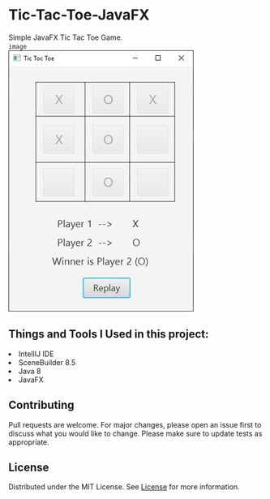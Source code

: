 # Tic-Tac-Toe-JavaFX
Simple JavaFX Tic Tac Toe Game. 
<br>
`image` <br>
![Calculator](picture.JPG "Tic Tac Toe") <br>

## Things and Tools I Used in this project:
<li> IntellIJ IDE </li>
<li> SceneBuilder 8.5  </li>
<li> Java 8 </li>
<li> JavaFX </li> 

## Contributing
Pull requests are welcome. For major changes, please open an issue first to discuss what you would like to change.
Please make sure to update tests as appropriate.

## License
Distributed under the MIT License. See [License](LICENSE) for more information.
